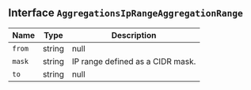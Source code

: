 ## Interface `AggregationsIpRangeAggregationRange`

| Name | Type | Description |
| - | - | - |
| `from` | string | null | Start of the range. |
| `mask` | string | IP range defined as a CIDR mask. |
| `to` | string | null | End of the range. |
